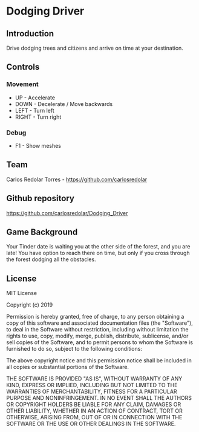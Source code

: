 # Dodging Driver

## Introduction
Drive dodging trees and citizens and arrive on time at your destination.

## Controls
### Movement
* UP - Accelerate
* DOWN - Decelerate / Move backwards 
* LEFT - Turn left
* RIGHT - Turn right

### Debug
* F1 - Show meshes
 
## Team
Carlos Redolar Torres - https://github.com/carlosredolar

## Github repository
https://github.com/carlosredolar/Dodging_Driver

## Game Background
Your Tinder date is waiting you at the other side of the forest, and you are late! You have option to reach there on time, but only if you cross through the forest dodging all the obstacles.

## License
MIT License

Copyright (c) 2019

Permission is hereby granted, free of charge, to any person obtaining a copy
of this software and associated documentation files (the "Software"), to deal
in the Software without restriction, including without limitation the rights
to use, copy, modify, merge, publish, distribute, sublicense, and/or sell
copies of the Software, and to permit persons to whom the Software is
furnished to do so, subject to the following conditions:

The above copyright notice and this permission notice shall be included in all
copies or substantial portions of the Software.

THE SOFTWARE IS PROVIDED "AS IS", WITHOUT WARRANTY OF ANY KIND, EXPRESS OR
IMPLIED, INCLUDING BUT NOT LIMITED TO THE WARRANTIES OF MERCHANTABILITY,
FITNESS FOR A PARTICULAR PURPOSE AND NONINFRINGEMENT. IN NO EVENT SHALL THE
AUTHORS OR COPYRIGHT HOLDERS BE LIABLE FOR ANY CLAIM, DAMAGES OR OTHER
LIABILITY, WHETHER IN AN ACTION OF CONTRACT, TORT OR OTHERWISE, ARISING FROM,
OUT OF OR IN CONNECTION WITH THE SOFTWARE OR THE USE OR OTHER DEALINGS IN THE
SOFTWARE.